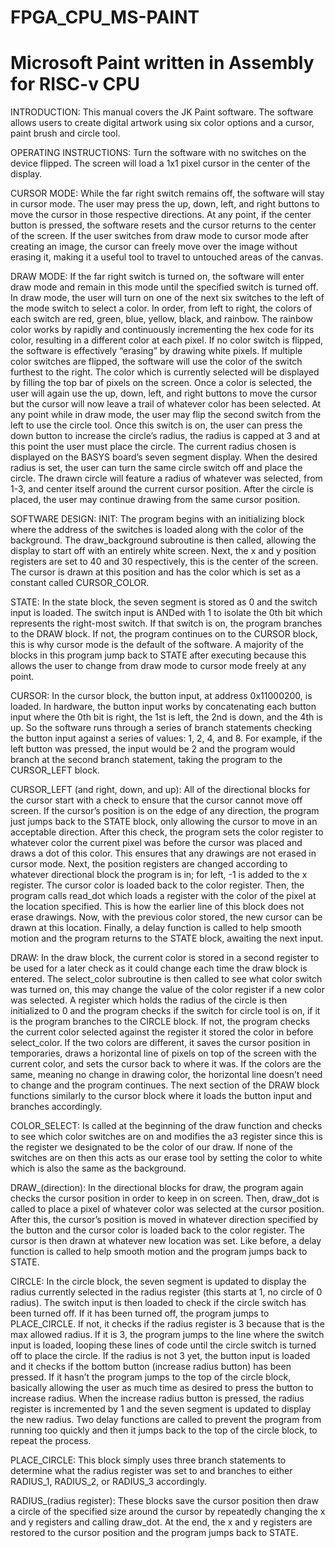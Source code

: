 # FPGA_CPU_MS-PAINT
Microsoft Paint written in Assembly for RISC-v CPU
==============================================================================================================================================================================================================

INTRODUCTION:
	This manual covers the JK Paint software. The software allows users to create digital artwork using six color options and a cursor, paint brush and circle tool. 


OPERATING INSTRUCTIONS:
	Turn the software with no switches on the device flipped. The screen will load a 1x1 pixel cursor in the center of the display. 

CURSOR MODE:
While the far right switch remains off, the software will stay in cursor mode. The user may press the up, down, left, and right buttons to move the cursor in those respective directions. At any point, if the center button is pressed, the software resets and the cursor returns to the center of the screen. If the user switches from draw mode to cursor mode after creating an image, the cursor can freely move over the image without erasing it, making it a useful tool to travel to untouched areas of the canvas.

DRAW MODE:
If the far right switch is turned on, the software will enter draw mode and remain in this mode until the specified switch is turned off. In draw mode, the user will turn on one of the next six switches to the left of the mode switch to select a color. In order, from left to right, the colors of each switch are red, green, blue, yellow, black, and rainbow. The rainbow color works by rapidly and continuously incrementing the hex code for its color, resulting in a different color at each pixel. If no color switch is flipped, the software is effectively “erasing” by drawing white pixels. If multiple color switches are flipped, the software will use the color of the switch furthest to the right. The color which is currently selected will be displayed by filling the top bar of pixels on the screen. 
Once a color is selected, the user will again use the up, down, left, and right buttons to move the cursor but the cursor will now leave a trail of whatever color has been selected.
	At any point while in draw mode, the user may flip the second switch from the left to use the circle tool. Once this switch is on, the user can press the down button to increase the circle’s radius, the radius is capped at 3 and at this point the user must place the circle. The current radius chosen is displayed on the BASYS board’s seven segment display. When the desired radius is set, the user can turn the same circle switch off and place the circle. The drawn circle will feature a radius of whatever was selected, from 1-3, and center itself around the current cursor position. After the circle is placed, the user may continue drawing from the same cursor position.


SOFTWARE DESIGN:
INIT:
The program begins with an initializing block where the address of the switches is loaded along with the color of the background. The draw_background subroutine is then called, allowing the display to start off with an entirely white screen. Next, the x and y position registers are set to 40 and 30 respectively, this is the center of the screen. The cursor is drawn at this position and has the color which is set as a constant called CURSOR_COLOR.

STATE:
	In the state block, the seven segment is stored as 0 and the switch input is loaded. The switch input is ANDed with 1 to isolate the 0th bit which represents the right-most switch. If that switch is on, the program branches to the DRAW block. If not, the program continues on to the CURSOR block, this is why cursor mode is the default of the software. A majority of the blocks in this program jump back to STATE after executing because this allows the user to change from draw mode to cursor mode freely at any point.

CURSOR:
	In the cursor block, the button input, at address 0x11000200, is loaded. In hardware, the button input works by concatenating each button input where the 0th bit is right, the 1st is left, the 2nd is down, and the 4th is up. So the software runs through a series of branch statements checking the button input against a series of values: 1, 2, 4, and 8. For example, if the left button was pressed, the input would be 2 and the program would branch at the second branch statement, taking the program to the CURSOR_LEFT block.

CURSOR_LEFT (and right, down, and up):
	All of the directional blocks for the cursor start with a check to ensure that the cursor cannot move off screen. If the cursor’s position is on the edge of any direction, the program just jumps back to the STATE block, only allowing the cursor to move in an acceptable direction. After this check, the program sets the color register to whatever color the current pixel was before the cursor was placed and draws a dot of this color. This ensures that any drawings are not erased in cursor mode. Next, the position registers are changed according to whatever directional block the program is in; for left, -1 is added to the x register. The cursor color is loaded back to the color register. Then, the program calls read_dot which loads a register with the color of the pixel at the location specified. This is how the earlier line of this block does not erase drawings. Now, with the previous color stored, the new cursor can be drawn at this location. Finally, a delay function is called to help smooth motion and the program returns to the STATE block, awaiting the next input.

DRAW:
	In the draw block, the current color is stored in a second register to be used for a later check as it could change each time the draw block is entered. The select_color subroutine is then called to see what color switch was turned on, this may change the value of the color register if a new color was selected. A register which holds the radius of the circle is then initialized to 0 and the program checks if the switch for circle tool is on, if it is the program branches to the CIRCLE block. If not, the program checks the current color selected against the register it stored the color in before select_color. If the two colors are different, it saves the cursor position in temporaries, draws a horizontal line of pixels on top of the screen with the current color, and sets the cursor back to where it was. If the colors are the same, meaning no change in drawing color, the horizontal line doesn’t need to change and the program continues. The next section of the DRAW block functions similarly to the cursor block where it loads the button input and branches accordingly.

COLOR_SELECT:
	Is called at the beginning of the draw function and checks to see which color switches are on and modifies the a3 register since this is the register we designated to be the color of our draw. If none of the switches are on then this acts as our erase tool by setting the color to white which is also the same as the background.

DRAW_(direction):
	In the directional blocks for draw, the program again checks the cursor position in order to keep in on screen. Then, draw_dot is called to place a pixel of whatever color was selected at the cursor position. After this, the cursor’s position is moved in whatever direction specified by the button and the cursor color is loaded back to the color register. The cursor is then drawn at whatever new location was set. Like before, a delay function is called to help smooth motion and the program jumps back to STATE.

CIRCLE:
	In the circle block, the seven segment is updated to display the radius currently selected in the radius register (this starts at 1, no circle of 0 radius). The switch input is then loaded to check if the circle switch has been turned off. If it has been turned off, the program jumps to PLACE_CIRCLE. If not, it checks if the radius register is 3 because that is the max allowed radius. If it is 3, the program jumps to the line where the switch input is loaded, looping these lines of code until the circle switch is turned off to place the circle. If the radius is not 3 yet, the button input is loaded and it checks if the bottom button (increase radius button) has been pressed. If it hasn’t the program jumps to the top of the circle block, basically allowing the user as much time as desired to press the button to increase radius. When the increase radius button is pressed, the radius register is incremented by 1 and the seven segment is updated to display the new radius. Two delay functions are called to prevent the program from running too quickly and then it jumps back to the top of the circle block, to repeat the process. 

PLACE_CIRCLE:
	This block simply uses three branch statements to determine what the radius register was set to and branches to either RADIUS_1, RADIUS_2, or RADIUS_3 accordingly.

RADIUS_(radius register):
	These blocks save the cursor position then draw a circle of the specified size around the cursor by repeatedly changing the x and y registers and calling draw_dot. At the end, the x and y registers are restored to the cursor position and the program jumps back to STATE.


